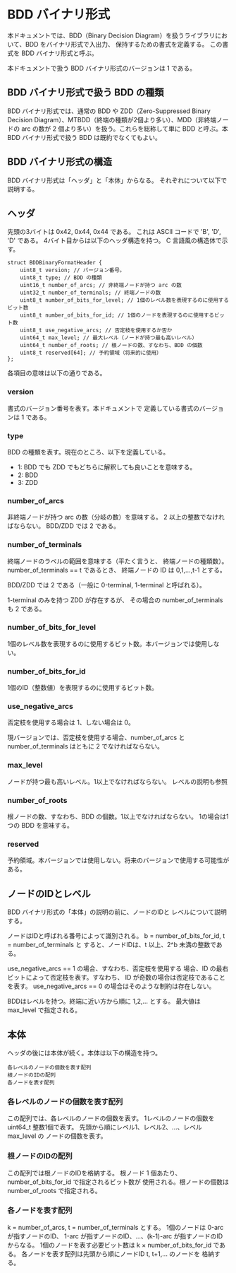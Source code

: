 # BDD バイナリ形式

本ドキュメントでは、BDD（Binary Decision Diagram）を扱うライブラリにおいて、BDD をバイナリ形式で入出力、
保持するための書式を定義する。
この書式を BDD バイナリ形式と呼ぶ。

本ドキュメントで扱う BDD バイナリ形式のバージョンは 1 である。

## BDD バイナリ形式で扱う BDD の種類

BDD バイナリ形式では、通常の BDD や ZDD（Zero-Suppressed Binary Decision Diagram）、MTBDD（終端の種類が2個より多い）、MDD（非終端ノードの arc の数が 2 個より多い）を扱う。これらを総称して単に BDD と呼ぶ。本 BDD バイナリ形式で扱う BDD は既約でなくてもよい。

## BDD バイナリ形式の構造

BDD バイナリ形式は「ヘッダ」と「本体」からなる。
それぞれについて以下で説明する。

## ヘッダ

先頭の3バイトは 0x42, 0x44, 0x44 である。
これは ASCII コードで 'B', 'D', 'D' である。
4バイト目からは以下のヘッダ構造を持つ。
C 言語風の構造体で示す。

```
struct BDDBinaryFormatHeader {
    uint8_t version; // バージョン番号。
    uint8_t type; // BDD の種類
    uint16_t number_of_arcs; // 非終端ノードが持つ arc の数
    uint32_t number_of_terminals; // 終端ノードの数
    uint8_t number_of_bits_for_level; // 1個のレベル数を表現するのに使用するビット数
    uint8_t number_of_bits_for_id; // 1個のノードを表現するのに使用するビット数
    uint8_t use_negative_arcs; // 否定枝を使用するか否か
    uint64_t max_level; // 最大レベル（ノードが持つ最も高いレベル）
    uint64_t number_of_roots; // 根ノードの数、すなわち、BDD の個数
    uint8_t reserved[64]; // 予約領域（将来的に使用）
};
```

各項目の意味は以下の通りである。

### version

書式のバージョン番号を表す。本ドキュメントで
定義している書式のバージョンは 1 である。

### type

BDD の種類を表す。現在のところ、以下を定義している。

* 1: BDD でも ZDD でもどちらに解釈しても良いことを意味する。
* 2: BDD
* 3: ZDD

### number_of_arcs

非終端ノードが持つ arc の数（分岐の数）を意味する。
2 以上の整数でなければならない。
BDD/ZDD では 2 である。

### number_of_terminals

終端ノードのラベルの範囲を意味する（平たく言うと、
終端ノードの種類数）。
number_of_terminals == t であるとき、
終端ノードの ID は 0,1,...,t-1 とする。

BDD/ZDD では 2 である（一般に 0-terminal, 1-terminal と呼ばれる）。

1-terminal のみを持つ ZDD が存在するが、
その場合の number_of_terminals も 2 である。

### number_of_bits_for_level

1個のレベル数を表現するのに使用するビット数。本バージョンでは使用しない。

### number_of_bits_for_id

1個のID（整数値）を表現するのに使用するビット数。

### use_negative_arcs

否定枝を使用する場合は 1、しない場合は 0。

現バージョンでは、否定枝を使用する場合、number_of_arcs と
number_of_terminals はともに 2 でなければならない。

### max_level

ノードが持つ最も高いレベル。1以上でなければならない。
レベルの説明も参照

### number_of_roots

根ノードの数、すなわち、BDD の個数。1以上でなければならない。
1の場合は1つの BDD を意味する。

### reserved

予約領域。本バージョンでは使用しない。将来のバージョンで使用する可能性がある。

## ノードのIDとレベル

BDD バイナリ形式の「本体」の説明の前に、ノードのIDと
レベルについて説明する。

ノードはIDと呼ばれる番号によって識別される。
b = number_of_bits_for_id, t = number_of_terminals と
すると、ノードIDは、t 以上、2^b 未満の整数である。

use_negative_arcs == 1 の場合、すなわち、否定枝を使用する
場合、ID の最右ビットによって否定枝を表す。すなわち、
ID が奇数の場合は否定枝であることを表す。
use_negative_arcs == 0 の場合はそのような制約は存在しない。

BDDはレベルを持つ。終端に近い方から順に 1,2,... とする。
最大値は max_level で指定される。

## 本体

ヘッダの後には本体が続く。本体は以下の構造を持つ。

```
各レベルのノードの個数を表す配列
根ノードのIDの配列
各ノードを表す配列
```

### 各レベルのノードの個数を表す配列

この配列では、各レベルのノードの個数を表す。
1レベルのノードの個数を uint64_t 整数1個で表す。
先頭から順にレベル1、レベル2、...、レベル max_level の
ノードの個数を表す。

### 根ノードのIDの配列

この配列では根ノードのIDを格納する。
根ノード 1 個あたり、number_of_bits_for_id で指定されるビット数が
使用される。根ノードの個数は number_of_roots で指定される。

### 各ノードを表す配列

k = number_of_arcs, t = number_of_terminals とする。
1個のノードは 0-arc が指すノードのID、
1-arc が指すノードのID、...、(k-1)-arc が指すノードのID からなる。
1個のノードを表す必要ビット数は k × number_of_bits_for_id である。
各ノードを表す配列は先頭から順にノードID t, t+1,... のノードを
格納する。
